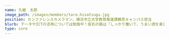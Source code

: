 ```yaml
---
name: 久継　太郎
image_path: /images/members/taro.hisatsugu.jpg
position: カンファレンスカメラマン、横浜市立大学教育推進課鶴見キャンパス担当
blurb: データやICTの活用については勉強中！座右の銘は「しっかり働いて、うまい酒を楽しむ！！」
type: core
---
```

